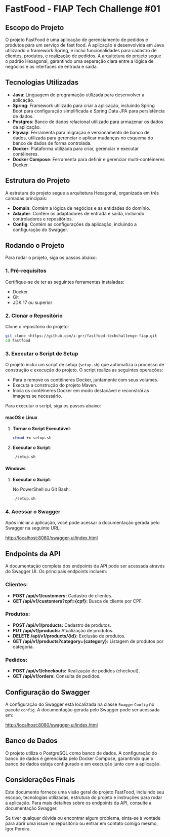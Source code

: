 # FastFood - FIAP Tech Challenge #01

## Escopo do Projeto

O projeto FastFood é uma aplicação de gerenciamento de pedidos e produtos para um serviço de fast food. A aplicação é desenvolvida em Java utilizando o framework Spring, e inclui funcionalidades para cadastro de clientes, produtos, e realização de pedidos. A arquitetura do projeto segue o padrão Hexagonal, garantindo uma separação clara entre a lógica de negócios e as interfaces de entrada e saída.

## Tecnologias Utilizadas

- **Java**: Linguagem de programação utilizada para desenvolver a aplicação.
- **Spring**: Framework utilizado para criar a aplicação, incluindo Spring Boot para configuração simplificada e Spring Data JPA para persistência de dados.
- **Postgres**: Banco de dados relacional utilizado para armazenar os dados da aplicação.
- **Flyway**: Ferramenta para migração e versionamento de banco de dados, utilizada para gerenciar e aplicar mudanças no esquema do banco de dados de forma controlada.
- **Docker**: Plataforma utilizada para criar, gerenciar e executar contêineres.
- **Docker Compose**: Ferramenta para definir e gerenciar multi-contêineres Docker.


## Estrutura do Projeto

A estrutura do projeto segue a arquitetura Hexagonal, organizada em três camadas principais:

- **Domain**: Contém a lógica de negócios e as entidades do domínio.
- **Adapter**: Contém os adaptadores de entrada e saída, incluindo controladores e repositórios.
- **Config**: Contém as configurações da aplicação, incluindo a configuração do Swagger.

## Rodando o Projeto

Para rodar o projeto, siga os passos abaixo:

### 1. Pré-requisitos

Certifique-se de ter as seguintes ferramentas instaladas:

- Docker
- Git
- JDK 17 ou superior

### 2. Clonar o Repositório

Clone o repositório do projeto:

```sh
git clone <https://github.com/i-grr/fastfood-techchallenge-fiap.git
cd fastfood
```

### 3. Executar o Script de Setup

O projeto inclui um script de setup (`setup.sh`) que automatiza o processo de construção e execução do projeto. O script realiza as seguintes operações:

- Para e remove os contêineres Docker, juntamente com seus volumes.
- Executa a construção do projeto Maven.
- Inicia os contêineres Docker em modo destacável e reconstrói as imagens se necessário.

Para executar o script, siga os passos abaixo:

#### macOS e Linux

1. **Tornar o Script Executável**:

    ```sh
    chmod +x setup.sh
    ```

2. **Executar o Script**:

    ```sh
    ./setup.sh
    ```

#### Windows

1. **Executar o Script**:

   No PowerShell ou Git Bash:

    ```sh
    ./setup.sh
    ```

### 4. Acessar o Swagger

Após iniciar a aplicação, você pode acessar a documentação gerada pelo Swagger na seguinte URL:

[http://localhost:8080/swagger-ui/index.html](http://localhost:8080/swagger-ui/index.html)

## Endpoints da API

A documentação completa dos endpoints da API pode ser acessada através do Swagger UI. Os principais endpoints incluem:

### Clientes:
- **POST /api/v1/customers:** Cadastro de clientes.
- **GET /api/v1/customers?cpf={cpf}:** Busca de cliente por CPF.

### Produtos:
- **POST /api/v1/products:** Cadastro de produtos.
- **PUT /api/v1/products:** Atualização de produtos.
- **DELETE /api/v1/products/{id}:** Exclusão de produtos.
- **GET /api/v1/products?category={category}:** Listagem de produtos por categoria.

### Pedidos:
- **POST /api/v1/checkouts:** Realização de pedidos (checkout).
- **GET /api/v1/orders:** Consulta de pedidos.

## Configuração do Swagger

A configuração do Swagger está localizada na classe `SwaggerConfig` no pacote `config`. A documentação gerada pelo Swagger pode ser acessada em:

[http://localhost:8080/swagger-ui/index.html](http://localhost:8080/swagger-ui/index.html)

## Banco de Dados

O projeto utiliza o PostgreSQL como banco de dados. A configuração do banco de dados é gerenciada pelo Docker Compose, garantindo que o banco de dados esteja configurado e em execução junto com a aplicação.

## Considerações Finais

Este documento fornece uma visão geral do projeto FastFood, incluindo seu escopo, tecnologias utilizadas, estrutura do projeto e instruções para rodar a aplicação. Para mais detalhes sobre os endpoints da API, consulte a documentação Swagger.

Se tiver qualquer dúvida ou encontrar algum problema, sinta-se à vontade para abrir uma issue no repositório ou entrar em contato comigo mesmo, Igor Pereira.


